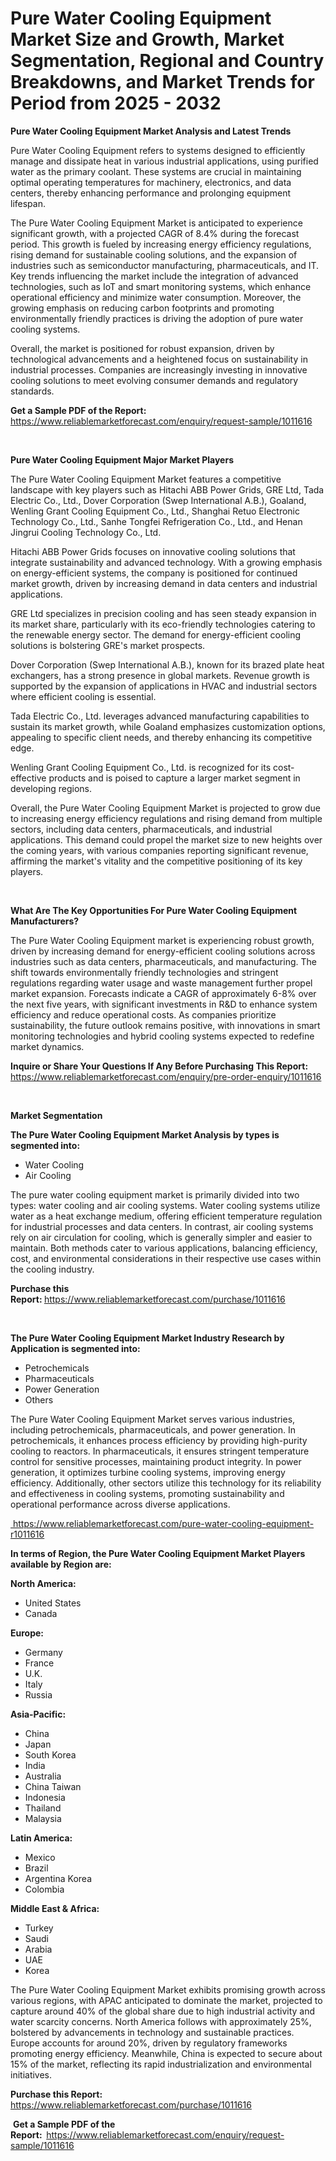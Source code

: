 <p><h1>Pure Water Cooling Equipment Market Size and Growth, Market Segmentation, Regional and Country Breakdowns, and Market Trends for Period from 2025 -  2032</h1></p><p><strong>Pure Water Cooling Equipment Market Analysis and Latest Trends</strong></p>
<p><p>Pure Water Cooling Equipment refers to systems designed to efficiently manage and dissipate heat in various industrial applications, using purified water as the primary coolant. These systems are crucial in maintaining optimal operating temperatures for machinery, electronics, and data centers, thereby enhancing performance and prolonging equipment lifespan.</p><p>The Pure Water Cooling Equipment Market is anticipated to experience significant growth, with a projected CAGR of 8.4% during the forecast period. This growth is fueled by increasing energy efficiency regulations, rising demand for sustainable cooling solutions, and the expansion of industries such as semiconductor manufacturing, pharmaceuticals, and IT. Key trends influencing the market include the integration of advanced technologies, such as IoT and smart monitoring systems, which enhance operational efficiency and minimize water consumption. Moreover, the growing emphasis on reducing carbon footprints and promoting environmentally friendly practices is driving the adoption of pure water cooling systems.</p><p>Overall, the market is positioned for robust expansion, driven by technological advancements and a heightened focus on sustainability in industrial processes. Companies are increasingly investing in innovative cooling solutions to meet evolving consumer demands and regulatory standards.</p></p>
<p><strong>Get a Sample PDF of the Report:&nbsp;</strong> <a href="https://www.reliablemarketforecast.com/enquiry/request-sample/1011616?utm_campaign=2456&utm_medium=2&utm_source=Github&utm_content=ia&utm_term=12042025&utm_id=pure-water-cooling-equipment">https://www.reliablemarketforecast.com/enquiry/request-sample/1011616</a></p>
<p>&nbsp;</p>
<p><strong>Pure Water Cooling Equipment Major Market Players</strong></p>
<p><p>The Pure Water Cooling Equipment Market features a competitive landscape with key players such as Hitachi ABB Power Grids, GRE Ltd, Tada Electric Co., Ltd., Dover Corporation (Swep International A.B.), Goaland, Wenling Grant Cooling Equipment Co., Ltd., Shanghai Retuo Electronic Technology Co., Ltd., Sanhe Tongfei Refrigeration Co., Ltd., and Henan Jingrui Cooling Technology Co., Ltd.</p><p>Hitachi ABB Power Grids focuses on innovative cooling solutions that integrate sustainability and advanced technology. With a growing emphasis on energy-efficient systems, the company is positioned for continued market growth, driven by increasing demand in data centers and industrial applications.</p><p>GRE Ltd specializes in precision cooling and has seen steady expansion in its market share, particularly with its eco-friendly technologies catering to the renewable energy sector. The demand for energy-efficient cooling solutions is bolstering GRE's market prospects.</p><p>Dover Corporation (Swep International A.B.), known for its brazed plate heat exchangers, has a strong presence in global markets. Revenue growth is supported by the expansion of applications in HVAC and industrial sectors where efficient cooling is essential.</p><p>Tada Electric Co., Ltd. leverages advanced manufacturing capabilities to sustain its market growth, while Goaland emphasizes customization options, appealing to specific client needs, and thereby enhancing its competitive edge.</p><p>Wenling Grant Cooling Equipment Co., Ltd. is recognized for its cost-effective products and is poised to capture a larger market segment in developing regions.</p><p>Overall, the Pure Water Cooling Equipment Market is projected to grow due to increasing energy efficiency regulations and rising demand from multiple sectors, including data centers, pharmaceuticals, and industrial applications. This demand could propel the market size to new heights over the coming years, with various companies reporting significant revenue, affirming the market's vitality and the competitive positioning of its key players.</p></p>
<p>&nbsp;</p>
<p><strong>What Are The Key Opportunities For Pure Water Cooling Equipment Manufacturers?</strong></p>
<p><p>The Pure Water Cooling Equipment market is experiencing robust growth, driven by increasing demand for energy-efficient cooling solutions across industries such as data centers, pharmaceuticals, and manufacturing. The shift towards environmentally friendly technologies and stringent regulations regarding water usage and waste management further propel market expansion. Forecasts indicate a CAGR of approximately 6-8% over the next five years, with significant investments in R&D to enhance system efficiency and reduce operational costs. As companies prioritize sustainability, the future outlook remains positive, with innovations in smart monitoring technologies and hybrid cooling systems expected to redefine market dynamics.</p></p>
<p><strong>Inquire or Share Your Questions If Any Before Purchasing This Report:</strong> <a href="https://www.reliablemarketforecast.com/enquiry/pre-order-enquiry/1011616?utm_campaign=2456&utm_medium=2&utm_source=Github&utm_content=ia&utm_term=12042025&utm_id=pure-water-cooling-equipment">https://www.reliablemarketforecast.com/enquiry/pre-order-enquiry/1011616</a></p>
<p>&nbsp;</p>
<p><strong>Market Segmentation</strong></p>
<p><strong>The Pure Water Cooling Equipment Market Analysis by types is segmented into:</strong></p>
<p><ul><li>Water Cooling</li><li>Air Cooling</li></ul></p>
<p><p>The pure water cooling equipment market is primarily divided into two types: water cooling and air cooling systems. Water cooling systems utilize water as a heat exchange medium, offering efficient temperature regulation for industrial processes and data centers. In contrast, air cooling systems rely on air circulation for cooling, which is generally simpler and easier to maintain. Both methods cater to various applications, balancing efficiency, cost, and environmental considerations in their respective use cases within the cooling industry.</p></p>
<p><strong>Purchase this Report:&nbsp;</strong><a href="https://www.reliablemarketforecast.com/purchase/1011616?utm_campaign=2456&utm_medium=2&utm_source=Github&utm_content=ia&utm_term=12042025&utm_id=pure-water-cooling-equipment">https://www.reliablemarketforecast.com/purchase/1011616</a></p>
<p>&nbsp;</p>
<p><strong>The Pure Water Cooling Equipment Market Industry Research by Application is segmented into:</strong></p>
<p><ul><li>Petrochemicals</li><li>Pharmaceuticals</li><li>Power Generation</li><li>Others</li></ul></p>
<p><p>The Pure Water Cooling Equipment Market serves various industries, including petrochemicals, pharmaceuticals, and power generation. In petrochemicals, it enhances process efficiency by providing high-purity cooling to reactors. In pharmaceuticals, it ensures stringent temperature control for sensitive processes, maintaining product integrity. In power generation, it optimizes turbine cooling systems, improving energy efficiency. Additionally, other sectors utilize this technology for its reliability and effectiveness in cooling systems, promoting sustainability and operational performance across diverse applications.</p></p>
<p><a href="https://www.reliablemarketforecast.com/pure-water-cooling-equipment-r1011616?utm_campaign=2456&utm_medium=2&utm_source=Github&utm_content=ia&utm_term=12042025&utm_id=pure-water-cooling-equipment">&nbsp;https://www.reliablemarketforecast.com/pure-water-cooling-equipment-r1011616</a></p>
<p><strong>In terms of Region, the Pure Water Cooling Equipment Market Players available by Region are:</strong></p>
<p>
    <p> <strong> North America: </strong>
        <ul>
            <li>United States</li>
            <li>Canada</li>
        </ul>
        </p> 
    <p> <strong> Europe: </strong>
        <ul>
            <li>Germany</li>
            <li>France</li>
            <li>U.K.</li>
            <li>Italy</li>
            <li>Russia</li>
        </ul>
        </p> 
    <p> <strong> Asia-Pacific: </strong>
        <ul>
            <li>China</li>
            <li>Japan</li>
            <li>South Korea</li>
            <li>India</li>
            <li>Australia</li>
            <li>China Taiwan</li>
            <li>Indonesia</li>
            <li>Thailand</li>
            <li>Malaysia</li>
        </ul>
        </p> 
    <p> <strong> Latin America: </strong>
        <ul>
            <li>Mexico</li>
            <li>Brazil</li>
            <li>Argentina Korea</li>
            <li>Colombia</li>
        </ul>
        </p> 
    <p> <strong> Middle East & Africa: </strong>
        <ul>
            <li>Turkey</li>
            <li>Saudi</li>
            <li>Arabia</li>
            <li>UAE</li>
            <li>Korea</li>
        </ul>
    </p>
    </p>
<p><p>The Pure Water Cooling Equipment Market exhibits promising growth across various regions, with APAC anticipated to dominate the market, projected to capture around 40% of the global share due to high industrial activity and water scarcity concerns. North America follows with approximately 25%, bolstered by advancements in technology and sustainable practices. Europe accounts for around 20%, driven by regulatory frameworks promoting energy efficiency. Meanwhile, China is expected to secure about 15% of the market, reflecting its rapid industrialization and environmental initiatives.</p></p>
<p><strong>Purchase this Report: </strong><a href="https://www.reliablemarketforecast.com/purchase/1011616?utm_campaign=2456&utm_medium=2&utm_source=Github&utm_content=ia&utm_term=12042025&utm_id=pure-water-cooling-equipment">https://www.reliablemarketforecast.com/purchase/1011616</a></p>
<p>&nbsp;<strong>Get a Sample PDF of the Report:&nbsp;&nbsp;</strong><a href="https://www.reliablemarketforecast.com/enquiry/request-sample/1011616?utm_campaign=2456&utm_medium=2&utm_source=Github&utm_content=ia&utm_term=12042025&utm_id=pure-water-cooling-equipment">https://www.reliablemarketforecast.com/enquiry/request-sample/1011616</a></p>
<p><strong></strong></p>
<p><p></p><p></p><p></p></p>